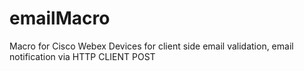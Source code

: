 # emailMacro
Macro for Cisco Webex Devices for client side email validation, email notification via HTTP CLIENT POST

